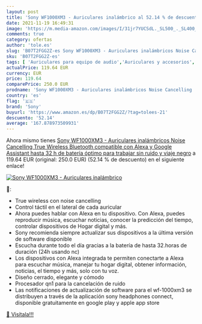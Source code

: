 ```yaml
---
layout: post
title: 'Sony WF1000XM3 - Auriculares inalámbrico al 52.14 % de descuento'
date: 2021-11-19 16:49:31
image: 'https://m.media-amazon.com/images/I/31jr7YUCSdL._SL500_._SL400_.jpg'
comments: true
category: ofertas
author: 'tole.es'
slug: 'B07T2FGG2Z-es Sony WF1000XM3 - Auriculares inalámbricos Noise Cancelling...'
sku: 'B07T2FGG2Z-es'
tags: [ 'Auriculares para equipo de audio','Auriculares y accesorios','Electrónica','alexa','sony', ]
actualPrice: 119.64 EUR
currency: EUR
price: 119.64
comparePrice: 250.0 EUR
prodname: 'Sony WF1000XM3 - Auriculares inalámbricos Noise Cancelling  True Wireless  Bluetooth  compatible con Alexa y Google Assistant  hasta 32 h de batería  óptimo para trabajar sin ruido y viaje   negro'
country: 'es'
flag: '🇪🇸'
brand: 'Sony'
buyurl: 'https://www.amazon.es/dp/B07T2FGG2Z/?tag=tolees-21'
descuento: '52.14'
average: '167.878973509931'
---
```


Ahora mismo tienes [Sony WF1000XM3 - Auriculares inalámbricos Noise Cancelling  True Wireless  Bluetooth  compatible con Alexa y Google Assistant  hasta 32 h de batería  óptimo para trabajar sin ruido y viaje   negro](https://www.amazon.es/dp/B07T2FGG2Z/?tag=tolees-21) a 119.64 EUR (original: 250.0 EUR) (52.14 %  de descuento) en el siguiente enlace!

[![Sony WF1000XM3 - Auriculares inalámbrico](https://m.media-amazon.com/images/I/31jr7YUCSdL._SL500_._SL400_.jpg)](https://www.amazon.es/dp/B07T2FGG2Z/?tag=tolees-21)

🔎:

- True wireless con noise cancelling
- Control táctil en el lateral de cada auricular
- Ahora puedes hablar con Alexa en tu dispositivo. Con Alexa, puedes reproducir música, escuchar noticias, conocer la predicción del tiempo, controlar dispositivos de Hogar digital y más.
- Sony recomienda siempre actualizar sus dispositivos a la última versión de software disponible
- Escucha durante todo el día gracias a la batería de hasta 32.horas de duración (24h usando nc)
- Los dispositivos con Alexa integrada te permiten conectarte a Alexa para escuchar música, manejar tu hogar digital, obtener información, noticias, el tiempo y más, solo con tu voz.
- Diseño cerrado, elegante y cómodo
- Procesador qn1 para la cancelación de ruido
- Las notificaciones de actualización de software para el wf-1000xm3 se distribuyen a través de la aplicación sony headphones connect, disponible gratuitamente en google play y apple app store

[🛒 Visítala!!!](https://www.amazon.es/dp/B07T2FGG2Z/?tag=tolees-21)
